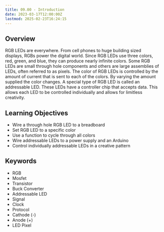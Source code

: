 ```yaml
---
title: 09.00 - Introduction
date: 2023-03-17T12:00:00Z
lastmod: 2025-02-23T16:24:15
---
```


## Overview

RGB LEDs are everywhere. From cell phones to huge building sized displays, RGBs power the digital world. Since RGB LEDs use three colors, red, green, and blue, they can produce nearly infinite colors. Some RGB LEDs are small through hole components and others are large assemblies of LEDs, often referred to as pixels. The color of RGB LEDs is controlled by the amount of current that is sent to each of the colors. By varying the amount supplied the color changes. A special type of RGB LED is called an addressable LED. These LEDs have a controller chip that accepts data. This allows each LED to be controlled individually and allows for limitless creativity.

## Learning Objectives

- Wire a through hole RGB LED to a breadboard
- Set RGB LED to a specific color
- Use a function to cycle through all colors
- Wire addressable LEDs to a power supply and an Arduino
- Control individually addressable LEDs in a creative pattern

## Keywords

- RGB
- Mosfet
- Transistor
- Buck Converter
- Addressable LED
- Signal
- Clock
- Protocol
- Cathode (-)
- Anode (+)
- LED Pixel
